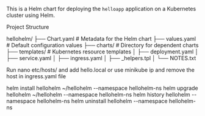 This is a Helm chart for deploying the `helloapp` application on a Kubernetes cluster using Helm.

Project Structure

hellohelm/
├── Chart.yaml # Metadata for the Helm chart
├── values.yaml # Default configuration values
├── charts/ # Directory for dependent charts
├── templates/ # Kubernetes resource templates
│ ├── deployment.yaml
│ ├── service.yaml
│ ├── ingress.yaml
│ ├── _helpers.tpl
│ └── NOTES.txt

Run nano etc/hosts/ 
and add hello.local or use minikube ip and remove the host in ingress.yaml file

helm install hellohelm ~/hellohelm --namespace hellohelm-ns
helm upgrade hellohelm ~/hellohelm --namespace hellohelm-ns
helm history hellohelm --namespace hellohelm-ns
helm uninstall hellohelm --namespace hellohelm-ns
